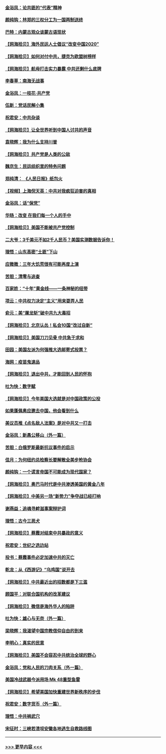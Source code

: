 #### [金浴凤：论共匪的“代表”精神](../pages/nsc993/n12377546.md?t=09031802) 
#### [颜纯钩：林郑的三权分工为一国两制送终](../pages/nsc993/n12377306.md?t=09031802) 
#### [巴特：内蒙古观众谈蒙古语现状](../pages/nsc993/n12376923.md?t=09031802) 
#### [【网海拾贝】海外民运人士倡议“改变中国2020”](../pages/nsc993/n12376682.md?t=09031802) 
#### [【网海拾贝】如何对付中共，捷克为欧盟树榜样](../pages/nsc993/n12374209.md?t=09031802) 
#### [【网海拾贝】航母打击实力暴露 中共还剩什么底牌](../pages/nsc993/n12371825.md?t=09031802) 
#### [李春草：南海无战事](../pages/nsc993/n12371159.md?t=09031802) 
#### [金浴凤：一枝花·共产党](../pages/nsc993/n12368757.md?t=09031802) 
#### [伍新：党话民解小集](../pages/nsc993/n12366907.md?t=09031802) 
#### [祝君安：中共杂谈](../pages/nsc993/n12366076.md?t=09031802) 
#### [【网海拾贝】让全世界听到中国人讨共的声音](../pages/nsc993/n12365569.md?t=09031802) 
#### [袁晓辉：我为什么支持川普](../pages/nsc993/n12362670.md?t=09031802) 
#### [【网海拾贝】共产党是人类的公敌](../pages/nsc993/n12363182.md?t=09031802) 
#### [魏京生：民运组织里的特务问题](../pages/nsc993/n12363010.md?t=09031802) 
#### [郑纯清： 《人民日报》纸包火](../pages/nsc993/n12362706.md?t=09031802) 
#### [【视频】上海倪天英：中共对我疯狂迫害的真相](../pages/nsc993/n12356341.md?t=09031802) 
#### [金浴凤：话“保党”](../pages/nsc993/n12361867.md?t=09031802) 
#### [华旸：改变 在我们每一个人的手中](../pages/nsc993/n12361774.md?t=09031802) 
#### [【网海拾贝】美国不能被共产党控制](../pages/nsc993/n12360271.md?t=09031802) 
#### [二大爷：3千美元不如2千人民币？美国实测数据告诉你！](../pages/nsc993/n12358563.md?t=09031802) 
#### [理悟：山东高密“土匪”下山](../pages/nsc993/n12358535.md?t=09031802) 
#### [应微微：三年大饥荒很有可能再度上演](../pages/nsc993/n12358523.md?t=09031802) 
#### [苦胆：清零与追查](../pages/nsc993/n12358501.md?t=09031802) 
#### [百家姓：“十年”黄金线——一条神秘的纽带](../pages/nsc993/n12358319.md?t=09031802) 
#### [项云：中共权力决定“主义”用来耍弄人民](../pages/nsc993/n12358172.md?t=09031802) 
#### [俞元：美“屠龙斩”破中共九大毒招](../pages/nsc993/n12357822.md?t=09031802) 
#### [【网海拾贝】北京认怂！私会10国“改过自新”](../pages/nsc993/n12357784.md?t=09031802) 
#### [【网海拾贝】美国刀刀见骨 中共急于求和](../pages/nsc993/n12355511.md?t=09031802) 
#### [田园：美国左派为何强推大选邮寄式投票？](../pages/nsc993/n12352963.md?t=09031802) 
#### [海网：疫苗鬼速品](../pages/nsc993/n12354438.md?t=09031802) 
#### [【网海拾贝】退出中共，才能回到人民的怀抱](../pages/nsc993/n12352634.md?t=09031802) 
#### [吐为快：数字赋](../pages/nsc993/n12352317.md?t=09031802) 
#### [【网海拾贝】今年美国大选就是对中国政策的公投](../pages/nsc993/n12350973.md?t=09031802) 
#### [如果蓬佩奥应邀去中国，他会看到什么](../pages/nsc993/n12350945.md?t=09031802) 
#### [美议员推《点名敌人法案》是对中共又一打击](../pages/nsc993/n12350765.md?t=09031802) 
#### [金浴凤：新愚公移山（外一篇）](../pages/nsc993/n12350253.md?t=09031802) 
#### [苦胆：白俄罗斯最新抗议事件的启示](../pages/nsc993/n12349989.md?t=09031802) 
#### [佳月：为何纽约总检察长要解散全美步枪协会](../pages/nsc993/n12349939.md?t=09031802) 
#### [颜纯钩：一个谎言帝国不可能成为现代国家？](../pages/nsc993/n12349898.md?t=09031802) 
#### [【网海拾贝】奥巴马时代是中共渗透美国的黄金八年](../pages/nsc993/n12349284.md?t=09031802) 
#### [【网海拾贝】中美另一场“新势力”争夺战已经打响](../pages/nsc993/n12346998.md?t=09031802) 
#### [谢燕益：追魂寻衅滋事案辩护词](../pages/nsc993/n12346892.md?t=09031802) 
#### [理悟：古今三恶犬](../pages/nsc993/n12345190.md?t=09031802) 
#### [【网海拾贝】蔡霞对结束中共暴政的意义](../pages/nsc993/n12344263.md?t=09031802) 
#### [祝君安：世纪之选边站](../pages/nsc993/n12342382.md?t=09031802) 
#### [投书：蔡霞事件必定加速中共的灭亡](../pages/nsc993/n12341881.md?t=09031802) 
#### [乾龙：从《西游记》“乌鸡国”说开去](../pages/nsc993/n12341690.md?t=09031802) 
#### [【网海拾贝】中共最近出的招数都是下三滥](../pages/nsc993/n12341593.md?t=09031802) 
#### [顾国平：对联合国机构的改革建议](../pages/nsc993/n12339928.md?t=09031802) 
#### [【网海拾贝】微信是海外华人的陷阱](../pages/nsc993/n12338868.md?t=09031802) 
#### [吐为快：雄心与无奈（外一篇）](../pages/nsc993/n12338132.md?t=09031802) 
#### [梁晓辉：我渴望中国宗教信仰自由的到来](../pages/nsc993/n12336657.md?t=09031802) 
#### [李明心：真实的民意](../pages/nsc993/n12336089.md?t=09031802) 
#### [【网海拾贝】美国不会容忍中共统治全球的野心](../pages/nsc993/n12336063.md?t=09031802) 
#### [金浴凤：党和人民的刀肉关系（外一篇）](../pages/nsc993/n12335834.md?t=09031802) 
#### [美国冷战武器今派用场 Mk 48重型鱼雷](../pages/nsc993/n12335354.md?t=09031802) 
#### [【网海拾贝】希望美国加快重建世界新秩序的步伐](../pages/nsc993/n12334224.md?t=09031802) 
#### [祝君安：数字货币（外一篇）](../pages/nsc993/n12334186.md?t=09031802) 
#### [理悟：中共祸武穴](../pages/nsc993/n12333962.md?t=09031802) 
#### [宋征时：三峡若溃坝安徽各地逃生自救路线图](../pages/nsc993/n12332450.md?t=09031802) 

----
#### [ >>> 更早内容 <<< ](../indexes/nsc993-earlier.md)
